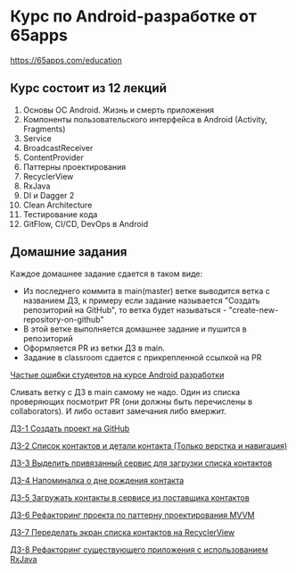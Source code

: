 # Курс по Android-разработке от 65apps

https://65apps.com/education

## Курс состоит из 12 лекций 

1. Основы ОС Android. Жизнь и смерть приложения
1. Компоненты пользовательского интерфейса в Android (Activity, Fragments)
1. Service
1. BroadcastReceiver
1. ContentProvider
1. Паттерны проектирования
1. RecyclerView
1. RxJava
1. DI и Dagger 2 
1. Clean Architecture
1. Тестирование кода
1. GitFlow, CI/CD, DevOps в Android

## Домашние задания

Каждое домашнее задание сдается в таком виде:
- Из последнего коммита в main(master) ветке выводится ветка с названием ДЗ, к примеру если задание называется "Создать репозиторий на GitHub", то ветка будет называться - "create-new-repository-on-github"
- В этой ветке выполняется домашнее задание и пушится в репозиторий
- Оформляется PR  из ветки ДЗ в main.
- Задание в classroom сдается с прикрепленной ссылкой на PR

[Частые ошибки студентов на курсе Android разработки](https://github.com/goblinr/AndroidLessonsCommonMistakes)

Сливать ветку с ДЗ в main самому не надо. Один из списка проверяющих посмотрит PR (они должны быть перечислены в collaborators). И либо оставит замечания либо вмержит.

[ДЗ-1 Создать проект на GitHub](course-files/hw1-create-project-on-github.md)

[ДЗ-2 Список контактов и детали контакта (Только верстка и навигация)](course-files/hw2-make-contact-layout.md)

[ДЗ-3 Выделить привязанный сервис для загрузки списка контактов](course-files/hw3-bind-service-contact-list.md)

[ДЗ-4 Напоминалка о дне рождения контакта](course-files/hw4-birthday-reminder.md)

[ДЗ-5 Загружать контакты в сервисе из поставщика контактов](course-files/hw5-load-from-contact-provider.md)

[ДЗ-6 Рефакторинг проекта по паттерну проектирования MVVM](course-files/hw6-refactoring-to-mvvm.md)

[ДЗ-7 Переделать экран списка контактов на RecyclerView](course-files/hw7-redesign-using-recyclerview.md)

[ДЗ-8 Рефакторинг существующего приложения с использованием RxJava](course-files/hw8-refactoring-app-using-rxjava.md)